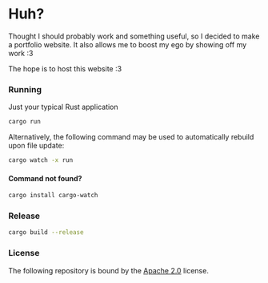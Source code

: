 # Huh?

Thought I should probably work and something useful, so I decided to make a portfolio website. 
It also allows me to boost my ego by showing off my work :3 

The hope is to host this website :3

### Running

Just your typical Rust application

```bash
cargo run
```

Alternatively, the following command may be used to automatically rebuild upon file update:

```bash
cargo watch -x run 
```

#### Command not found?

```bash
cargo install cargo-watch
```

### Release

```bash
cargo build --release
```

### License

The following repository is bound by the [Apache 2.0](https://github.com/Portablefire22/Rust-Portfolio/blob/main/LICENSE-APACHE) license.


